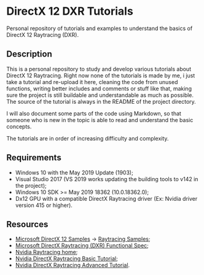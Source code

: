 # DirectX 12 DXR Tutorials
Personal repository of tutorials and examples to understand the basics of DirectX 12 Raytracing (DXR).

## Description
This is a personal repository to study and develop various tutorials about DirectX 12 Raytracing. Right now none of the tutorials is made by me, i just take a tutorial and re-upload it here, cleaning the code from unused functions, writing better includes and comments or stuff like that, making sure the project is still buildable and understandable as much as possible. The source of the tutorial is always in the README of the project directory.

I will also document some parts of the code using Markdown, so that someone who is new in the topic is able to read and understand the basic concepts.

The tutorials are in order of increasing difficulty and complexity.

## Requirements
* Windows 10 with the May 2019 Update (1903);
* Visual Studio 2017 (VS 2019 works updating the building tools to v142 in the project);
* Windows 10 SDK >= May 2019 18362 (10.0.18362.0);
* Dx12 GPU with a compatible DirectX Raytracing driver (Ex: Nvidia driver version 415 or higher).

## Resources
* [Microsoft DirectX 12 Samples](https://github.com/microsoft/DirectX-Graphics-Samples) -> [Raytracing Samples](https://github.com/microsoft/DirectX-Graphics-Samples/tree/master/Samples/Desktop/D3D12Raytracing);
* [Microsoft DirectX Raytracing (DXR) Functional Spec](https://github.com/microsoft/DirectX-Specs/blob/master/d3d/Raytracing.md);
* [Nvidia Raytracing home](https://developer.nvidia.com/rtx/raytracing);
* [Nvidia DirectX Raytracing Basic Tutorial](https://developer.nvidia.com/rtx/raytracing/dxr/DX12-Raytracing-tutorial-Part-1);
* [Nvidia DirectX Raytracing Advanced Tutorial](https://github.com/NVIDIAGameWorks/DxrTutorials).